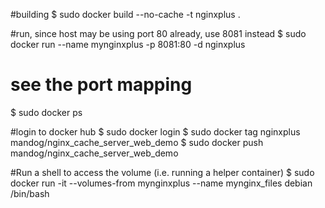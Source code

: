 #building 
$ sudo docker build --no-cache -t nginxplus .

#run, since host may be using port 80 already, use 8081 instead
$ sudo docker run --name mynginxplus -p 8081:80 -d nginxplus

# see the port mapping
$ sudo docker ps

#login to docker hub
$ sudo docker login
$ sudo docker tag nginxplus mandog/nginx_cache_server_web_demo
$ sudo docker push mandog/nginx_cache_server_web_demo

#Run a shell to access the volume (i.e. running a helper container)
$ sudo docker run -it --volumes-from mynginxplus --name mynginx_files debian /bin/bash

